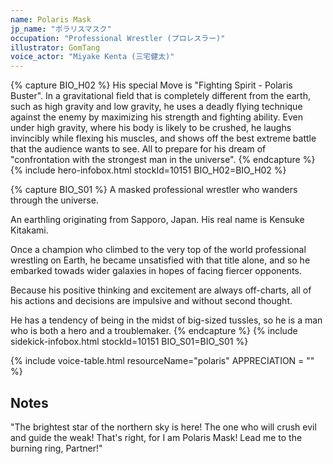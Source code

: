 ```yaml
---
name: Polaris Mask
jp_name: "ポラリスマスク"
occupation: "Professional Wrestler (プロレスラー)"
illustrator: GomTang
voice_actor: "Miyake Kenta (三宅健太)"
---
```

{% capture BIO_H02 %}
His special Move is "Fighting Spirit - Polaris Buster". In a gravitational field that is completely different from the earth, such as high gravity and low gravity, he uses a deadly flying technique against the enemy by maximizing his strength and fighting ability. Even under high gravity, where his body is likely to be crushed, he laughs invincibly while flexing his muscles, and shows off the best extreme battle that the audience wants to see. All to prepare for his dream of "confrontation with the strongest man in the universe".
{% endcapture %}
{% include hero-infobox.html stockId=10151 BIO_H02=BIO_H02 %}

{% capture BIO_S01 %}
A masked professional wrestler who wanders through the universe.

An earthling originating from Sapporo, Japan. His real name is Kensuke Kitakami.

Once a champion who climbed to the very top of the world professional wrestling on Earth, he became unsatisfied with that title alone, and so he embarked towads wider galaxies in hopes of facing fiercer opponents.

Because his positive thinking and excitement are always off-charts, all of his actions and decisions are impulsive and without second thought.

He has a tendency of being in the midst of big-sized tussles, so he is a man who is both a hero and a troublemaker.
{% endcapture %}
{% include sidekick-infobox.html stockId=10151 BIO_S01=BIO_S01 %}

{% include voice-table.html resourceName="polaris"
APPRECIATION = ""
%}

## Notes

"The brightest star of the northern sky is here! The one who will crush evil and guide the weak! That's right, for I am Polaris Mask! Lead me to the burning ring, Partner!"
